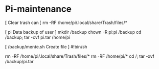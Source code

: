 # Pi-maintenance

[ Clear trash can ]
rm -RF /home/pi/.local/share/Trash/files/*


[ pi Data backup of user ]
mkdir /backup
chown -R pi:pi /backup
cd /backup; tar -cvf pi.tar /home/pi


[ /backup/mente.sh Create file ]
#!bin/sh

rm -RF /home/pi/.local/share/Trash/files/*
rm -RF /home/pi/*
cd /; tar -xvf /backup/pi.tar
